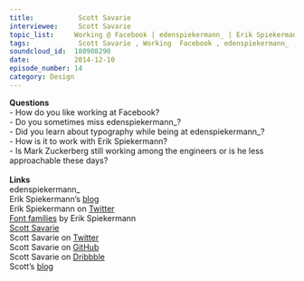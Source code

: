 ```yaml
--- 
title:           Scott Savarie 
interviewee:     Scott Savarie 
topic_list:     Working @ Facebook | edenspiekermann_ | Erik Spiekermann | Mark Zuckerberg
tags:            Scott Savarie , Working  Facebook , edenspiekermann_ , Erik Spiekermann , Mark Zuckerberg
soundcloud_id:  180908290
date:           2014-12-10
episode_number: 14
category: Design
---
```


<p class="show_notes_display"><b>Questions</b><br>- How do you like working at Facebook?<br>- Do you sometimes miss edenspiekermann_?<br>- Did you learn about typography while being at edenspiekermann_?<br>- How is it to work with Erik Spiekermann?<br>- Is Mark Zuckerberg still working among the engineers or is he less approachable these days?<br><br><b>Links</b><br>edenspiekermann_<br>Erik Spiekermann’s <a rel="nofollow" target="_blank" href="http://spiekermann.com/en/">blog</a><br>Erik Spiekermann on <a rel="nofollow" target="_blank" href="https://twitter.com/espiekermann">Twitter</a><br><a rel="nofollow" target="_blank" href="https://www.myfonts.com/person/Erik_Spiekermann/">Font families</a> by Erik Spiekermann <br><a rel="nofollow" target="_blank" href="http://www.scottsavarie.ca/">Scott Savarie</a><br>Scott Savarie on <a rel="nofollow" target="_blank" href="https://twitter.com/scottsavarie">Twitter</a><br>Scott Savarie on <a rel="nofollow" target="_blank" href="https://github.com/ScottSavarie?tab=activity">GitHub</a><br>Scott Savarie on <a rel="nofollow" target="_blank" href="https://dribbble.com/ScottSavarie">Dribbble</a><br>Scott’s <a rel="nofollow" target="_blank" href="http://blog.scottsavarie.ca/">blog</a><br><br><br><br></p>
